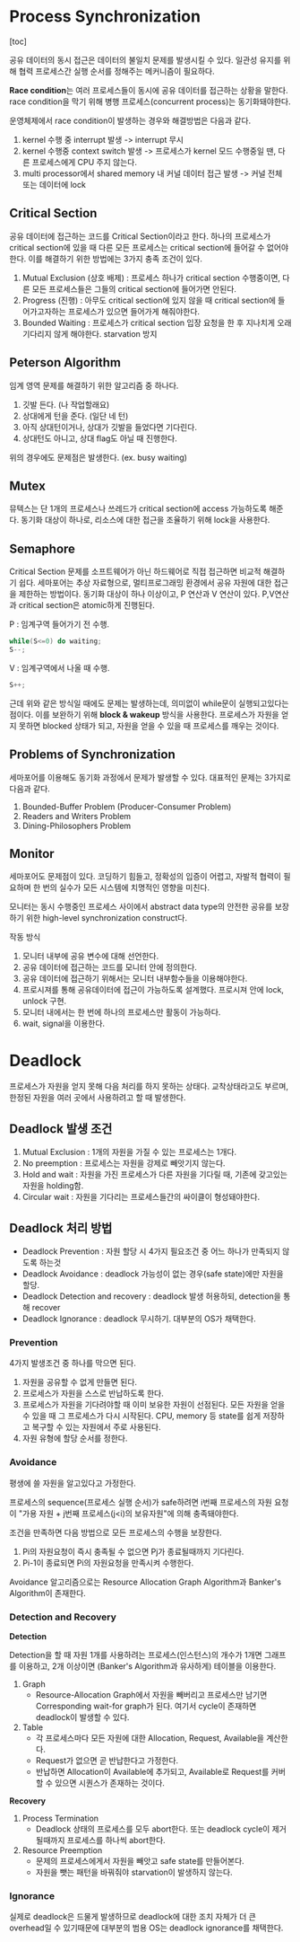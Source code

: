 # Process Synchronization

[toc]



공유 데이터의 동시 접근은 데이터의 불일치 문제를 발생시킬 수 있다. 일관성 유지를 위해 협력 프로세스간 실행 순서를 정해주는 메커니즘이 필요하다.



**Race condition**는 여러 프로세스들이 동시에 공유 데이터를 접근하는 상황을 말한다. race condition을 막기 위해 병행 프로세스(concurrent process)는 동기화돼야한다.

운영체제에서 race condition이 발생하는 경우와 해결방법은 다음과 같다.

1. kernel 수행 중 interrupt 발생 -> interrupt 무시
2. kernel 수행중 context switch 발생 -> 프로세스가 kernel 모드 수행중일 땐, 다른 프로세스에게 CPU 주지 않는다.
3. multi processor에서 shared memory 내 커널 데이터 접근 발생 -> 커널 전체 또는 데이터에 lock



## Critical Section

공유 데이터에 접근하는 코드를 Critical Section이라고 한다. 하나의 프로세스가 critical section에 있을 때 다른 모든 프로세스는 critical section에 들어갈 수 없어야 한다. 이를 해결하기 위한 방법에는 3가지 충족 조건이 있다.

1. Mutual Exclusion (상호 배제) : 프로세스 하나가 critical section 수행중이면, 다른 모든 프로세스들은 그들의 critical section에 들어가면 안된다.
2. Progress (진행) : 아무도 critical section에 있지 않을 때 critical section에 들어가고자하는 프로세스가 있으면 들어가게 해줘야한다.
3. Bounded Waiting : 프로세스가 critical section 입장 요청을 한 후 지나치게 오래 기다리지 않게 해야한다. starvation 방지



## Peterson Algorithm

임계 영역 문제를 해결하기 위한 알고리즘 중 하나다.

1. 깃발 든다. (나 작업할래요)
2. 상대에게 턴을 준다. (일단 네 턴)
3. 아직 상대턴이거나, 상대가 깃발을 들었다면 기다린다.
4. 상대턴도 아니고, 상대 flag도 아닐 때 진행한다.



위의 경우에도 문제점은 발생한다. (ex. busy waiting)



## Mutex

뮤텍스는 단 1개의 프로세스나 쓰레드가 critical section에 access 가능하도록 해준다. 동기화 대상이 하나로, 리소스에 대한 접근을 조율하기 위해 lock을 사용한다. 



## Semaphore

Critical Section 문제를 소프트웨어가 아닌 하드웨어로 직접 접근하면 비교적 해결하기 쉽다. 세마포어는 추상 자료형으로, 멀티프로그래밍 환경에서 공유 자원에 대한 접근을 제한하는 방법이다. 동기화 대상이 하나 이상이고, P 연산과 V 연산이 있다. P,V연산과 critical section은 atomic하게 진행된다.

P : 임계구역 들어가기 전 수행. 

```c
while(S<=0) do waiting;
S--;
```



V : 임계구역에서 나올 때 수행.

```c
S++;
```



근데 위와 같은 방식일 때에도 문제는 발생하는데, 의미없이 while문이 실행되고있다는 점이다. 이를 보완하기 위해 **block & wakeup** 방식을 사용한다. 프로세스가 자원을 얻지 못하면 blocked 상태가 되고, 자원을 얻을 수 있을 때 프로세스를 깨우는 것이다.



## Problems of Synchronization

세마포어를 이용해도 동기화 과정에서 문제가 발생할 수 있다. 대표적인 문제는 3가지로 다음과 같다.

1. Bounded-Buffer Problem (Producer-Consumer Problem)
2. Readers and Writers Problem
3. Dining-Philosophers Problem



## Monitor

세마포어도 문제점이 있다. 코딩하기 힘들고, 정확성의 입증이 어렵고, 자발적 협력이 필요하며 한 번의 실수가 모든 시스템에 치명적인 영향을 미친다.

모니터는 동시 수행중인 프로세스 사이에서 abstract data type의 안전한 공유를 보장하기 위한 high-level synchronization construct다. 

작동 방식

1. 모니터 내부에 공유 변수에 대해 선언한다.
2. 공유 데이터에 접근하는 코드를 모니터 안에 정의한다.
3. 공유 데이터에 접근하기 위해서는 모니터 내부함수들을 이용해야한다.
4. 프로시져를 통해 공유데이터에 접근이 가능하도록 설계했다. 프로시져 안에 lock, unlock 구현.
5. 모니터 내에서는 한 번에 하나의 프로세스만 활동이 가능하다.
6. wait, signal을 이용한다.





# Deadlock

프로세스가 자원을 얻지 못해 다음 처리를 하지 못하는 상태다. 교착상태라고도 부르며, 한정된 자원을 여러 곳에서 사용하려고 할 때 발생한다. 



## Deadlock 발생 조건

1. Mutual Exclusion : 1개의 자원을 가질 수 있는 프로세스는 1개다.
2. No preemption : 프로세스는 자원을 강제로 빼앗기지 않는다.
3. Hold and wait : 자원을 가진 프로세스가 다른 자원을 기다릴 때, 기존에 갖고있는 자원을 holding함.
4. Circular wait : 자원을 기다리는 프로세스들간의 싸이클이 형성돼야한다.



## Deadlock 처리 방법

- Deadlock Prevention : 자원 할당 시 4가지 필요조건 중 어느 하나가 만족되지 않도록 하는것
- Deadlock Avoidance : deadlock 가능성이 없는 경우(safe state)에만 자원을 할당. 
- Deadlock Detection and recovery : deadlock 발생 허용하되, detection을 통해 recover
- Deadlock Ignorance : deadlock 무시하기. 대부분의 OS가 채택한다.



### Prevention

4가지 발생조건 중 하나를 막으면 된다.

1. 자원을 공유할 수 없게 만들면 된다.
2. 프로세스가 자원을 스스로 반납하도록 한다.
3. 프로세스가 자원을 기다려야할 때 이미 보유한 자원이 선점된다. 모든 자원을 얻을 수 있을 때 그 프로세스가 다시 시작된다. CPU, memory 등 state를 쉽게 저장하고 복구할 수 있는 자원에서 주로 사용된다.
4. 자원 유형에 할당 순서를 정한다.



### Avoidance

평생에 쓸 자원을 알고있다고 가정한다.

프로세스의 sequence(프로세스 실행 순서)가 safe하려면 i번째 프로세스의 자원 요청이 "가용 자원 + j번째 프로세스(j<i)의 보유자원"에 의해 충족돼야한다.

조건을 만족하면 다음 방법으로 모든 프로세스의 수행을 보장한다.

1. Pi의 자원요청이 즉시 충족될 수 없으면 Pj가 종료될때까지 기다린다.
2. Pi-1이 종료되면 Pi의 자원요청을 만족시켜 수행한다.



Avoidance 알고리즘으로는 Resource Allocation Graph Algorithm과 Banker's Algorithm이 존재한다.



### Detection and Recovery

**Detection**

Detection을 할 때 자원 1개를 사용하려는 프로세스(인스턴스)의 개수가 1개면 그래프를 이용하고, 2개 이상이면 (Banker's Algorithm과 유사하게) 테이블을 이용한다. 

1. Graph
   - Resource-Allocation Graph에서 자원을 빼버리고 프로세스만 남기면 Corresponding wait-for graph가 된다. 여기서 cycle이 존재하면 deadlock이 발생할 수 있다. 
2. Table
   - 각 프로세스마다 모든 자원에 대한 Allocation, Request, Available을 계산한다.
   - Request가 없으면 곧 반납한다고 가정한다.
   - 반납하면 Allocation이 Available에 추가되고, Available로 Request를 커버할 수 있으면 시퀀스가 존재하는 것이다.

**Recovery**

1. Process Termination
   - Deadlock 상태의 프로세스를 모두 abort한다. 또는 deadlock cycle이 제거될때까지 프로세스를 하나씩 abort한다.
2. Resource Preemption
   - 문제의 프로세스에게서 자원을 빼앗고 safe state를 만들어본다.
   - 자원을 뺏는 패턴을 바꿔줘야 starvation이 발생하지 않는다. 



### Ignorance

실제로 deadlock은 드물게 발생하므로 deadlock에 대한 조치 자체가 더 큰 overhead일 수 있기때문에 대부분의 범용 OS는 deadlock ignorance를 채택한다. 